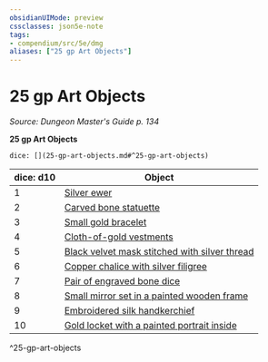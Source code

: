 ```yaml
---
obsidianUIMode: preview
cssclasses: json5e-note
tags:
- compendium/src/5e/dmg
aliases: ["25 gp Art Objects"]
---
```

# 25 gp Art Objects
*Source: Dungeon Master's Guide p. 134* 

**25 gp Art Objects**

`dice: [](25-gp-art-objects.md#^25-gp-art-objects)`

| dice: d10 | Object |
|-----------|--------|
| 1 | [Silver ewer](Mechanics/items/silver-ewer.md) |
| 2 | [Carved bone statuette](Mechanics/items/carved-bone-statuette.md) |
| 3 | [Small gold bracelet](Mechanics/items/small-gold-bracelet.md) |
| 4 | [Cloth-of-gold vestments](Mechanics/items/cloth-of-gold-vestments.md) |
| 5 | [Black velvet mask stitched with silver thread](Mechanics/items/black-velvet-mask-stitched-with-silver-thread.md) |
| 6 | [Copper chalice with silver filigree](Mechanics/items/copper-chalice-with-silver-filigree.md) |
| 7 | [Pair of engraved bone dice](Mechanics/items/pair-of-engraved-bone-dice.md) |
| 8 | [Small mirror set in a painted wooden frame](Mechanics/items/small-mirror-set-in-a-painted-wooden-frame.md) |
| 9 | [Embroidered silk handkerchief](Mechanics/items/embroidered-silk-handkerchief.md) |
| 10 | [Gold locket with a painted portrait inside](Mechanics/items/gold-locket-with-a-painted-portrait-inside.md) |
^25-gp-art-objects